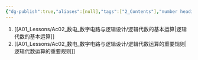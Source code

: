 ```yaml
---
{"dg-publish":true,"aliases":[null],"tags":["2_Contents"],"number headings":"auto, first-level 1, max 6, A.1.","Created-Date":"2023-10-04 09:08:56","Modified-Date":"2024-04-18 11:53:20","permalink":"/A01_Lessons/Ac02_数电_数字电路与逻辑设计/第2章. 逻辑代数基础/","dgPassFrontmatter":true}
---
```





1. [[A01_Lessons/Ac02_数电_数字电路与逻辑设计/逻辑代数的基本运算\|逻辑代数的基本运算]]
2. [[A01_Lessons/Ac02_数电_数字电路与逻辑设计/逻辑代数运算的重要规则\|逻辑代数运算的重要规则]]